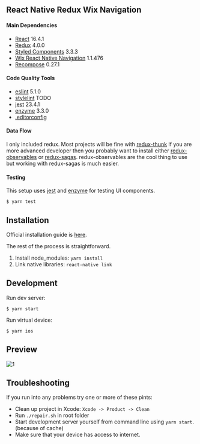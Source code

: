 ## React Native Redux Wix Navigation

#### Main Dependencies

* [React](https://github.com/facebook/react) 16.4.1
* [Redux](http://redux.js.org) 4.0.0
* [Styled Components](https://github.com/styled-components/styled-components) 3.3.3
* [Wix React Native Navigation](https://github.com/wix/react-native-navigation) 1.1.476
* [Recompose](https://github.com/acdlite/recompose) 0.27.1

#### Code Quality Tools

* [eslint](https://github.com/eslint/eslint) 5.1.0
* [stylelint](https://github.com/stylelint/stylelint) TODO
* [jest](https://github.com/facebook/jest) 23.4.1
* [enzyme](https://github.com/airbnb/enzyme) 3.3.0
* [.editorconfig](http://editorconfig.org/)

#### Data Flow

I only included redux. Most projects will be fine with [redux-thunk](https://github.com/gaearon/redux-thunk) If you are more advanced developer then you probably want to install either [redux-observables](https://github.com/redux-observable/redux-observable) or [redux-sagas](https://github.com/redux-saga/redux-saga). redux-observables are the cool thing to use but working with redux-sagas is much easier.

#### Testing

This setup uses [jest](https://github.com/facebook/jest) and [enzyme](https://github.com/airbnb/enzyme) for testing UI components.

```
$ yarn test
```

## Installation

Official installation guide is [here](https://facebook.github.io/react-native/docs/getting-started.html).

The rest of the process is straightforward.

 1) Install node_modules: `yarn install`
 2) Link native libraries: `react-native link`

## Development

Run dev server:

```
$ yarn start
```

Run virtual device:

```
$ yarn ios
```

## Preview

![1](https://github.com/developer239/react-native-redux-wix-navigation-boilerplate/blob/master/preview.gif?raw=true)

## Troubleshooting

If you run into any problems try one or more of these pints:

* Clean up project in Xcode: `Xcode -> Product -> Clean`
* Run `./repair.sh` in root folder
* Start development server yourself from command line using `yarn start`. (because of cache)
* Make sure that your device has access to internet.

